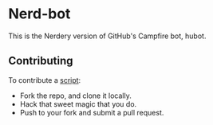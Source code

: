 # Nerd-bot

This is the Nerdery version of GitHub's Campfire bot, hubot.

## Contributing

To contribute a [script](https://github.com/github/hubot/blob/master/docs/scripting.md):

* Fork the repo, and clone it locally.
* Hack that sweet magic that you do.
* Push to your fork and submit a pull request.
